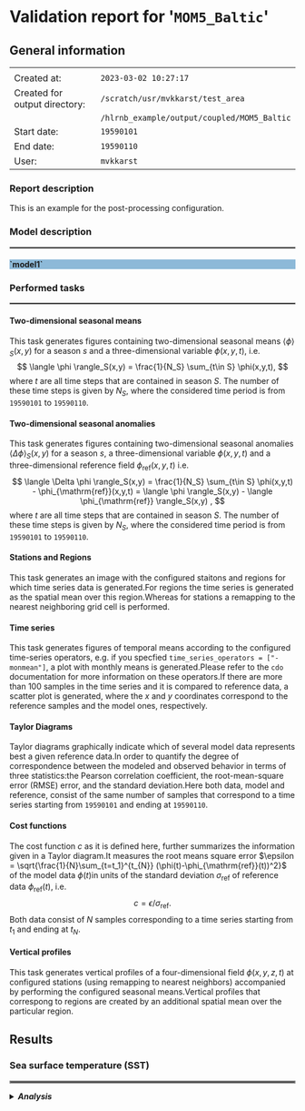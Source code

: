 # Validation report for '`MOM5_Baltic`'

## General information

|||
|---|---|
|||
|Created at:                    |`2023-03-02 10:27:17`|
|Created for output directory:  |`/scratch/usr/mvkkarst/test_area`|
|                               |`/hlrnb_example/output/coupled/MOM5_Baltic`|
|Start date:                    |`19590101`|
|End date:                      |`19590110`|
|User:                          |`mvkkarst`|



    
### Report description


This is an example for the post-processing configuration.


    

### Model description

<hr style="border:1px solid gray">

<h4 style="background-color: rgba(31, 119, 180, 0.5);"><b>`model1`</b></h4>



### Performed tasks

<hr style="border:1px solid gray">


#### **Two-dimensional seasonal means**

This task generates figures containing two-dimensional seasonal means $\langle \phi \rangle_S(x,y)$ for a season $s$ and a three-dimensional variable $\phi(x,y,t)$, i.e.$$ \langle \phi \rangle_S(x,y) = \frac{1}{N_S} \sum_{t\in S} \phi(x,y,t), $$where $t$ are all time steps that are contained in season $S$. The number of these time steps is given by $N_S$, where the considered time period is from `19590101` to `19590110`.


#### **Two-dimensional seasonal anomalies**

This task generates figures containing two-dimensional seasonal anomalies $\langle \Delta \phi \rangle_S(x,y)$ for a season $s$, a three-dimensional variable $\phi(x,y,t)$ and a three-dimensional reference field $\phi_{\mathrm{ref}}(x,y,t)$ i.e.$$ \langle \Delta \phi \rangle_S(x,y) = \frac{1}{N_S} \sum_{t\in S} \phi(x,y,t) - \phi_{\mathrm{ref}}(x,y,t) = \langle \phi \rangle_S(x,y) - \langle \phi_{\mathrm{ref}} \rangle_S(x,y) , $$where $t$ are all time steps that are contained in season $S$. The number of these time steps is given by $N_S$, where the considered time period is from `19590101` to `19590110`.


#### **Stations and Regions**

This task generates an image with the configured staitons and regions for which time series data is generated.For regions the time series is generated as the spatial mean over this region.Whereas for stations a remapping to the nearest neighboring grid cell is performed.


#### **Time series**

This task generates figures of temporal means according to the configured time-series operators, e.g. if you specfied `time_series_operators = ["-monmean"]`, a plot with monthly means is generated.Please refer to the `cdo` documentation for more information on these operators.If there are more than 100 samples in the time series and it is compared to reference data, a scatter plot is generated, where the $x$ and $y$ coordinates correspond to the reference samples and the model ones, respectively.


#### **Taylor Diagrams**

Taylor diagrams graphically indicate which of several model data represents best a given reference data.In order to quantify the degree of correspondence between the modeled and observed behavior in terms of three statistics:the Pearson correlation coefficient, the root-mean-square error (RMSE) error, and the standard deviation.Here both data, model and reference, consist of the same number of samples that correspond to a time series starting from `19590101` and ending at `19590110`.


#### **Cost functions**

The cost function $c$ as it is defined here, further summarizes the information given in a Taylor diagram.It measures the root means square error $\epsilon = \sqrt{\frac{1}{N}\sum_{t=t_1}^{t_{N}} (\phi(t)-\phi_{\mathrm{ref}}(t))^2}$ of the model data $\phi(t)$in units of the standard deviation $\sigma_{\mathrm{ref}}$ of reference data $\phi_{\mathrm{ref}}(t)$, i.e.$$ c = \epsilon / \sigma_{\mathrm{ref}}. $$Both data consist of $N$ samples corresponding to a time series starting from $t_1$ and ending at $t_N$.


#### **Vertical profiles**

This task generates vertical profiles of a four-dimensional field $\phi(x, y, z, t)$ at configured stations (using remapping to nearest neighbors) accompanied by performing the configured seasonal means.Vertical profiles that correspong to regions are created by an additional spatial mean over the particular region.




## Results



### Sea surface temperature (SST)   

<hr style="border:2px solid gray">

<details>
<summary><b><i>Analysis</i></b></summary>

    

#### **Description**

This parameter is the temperature of sea water near the surface measured in degrees Celsius. The corresponding model output variable is called SST.

#### **Reference description**

Reference is taken from https://cds.climate.copernicus.eu/cdsapp#!/dataset/reanalysis-era5-single-levels-monthly-means. Search for "Sea surface temperature"



<details>
<summary><i> Postprocess settings for variable sea surface temperature (SST) </i></summary>

[**Go to settings ->**](../../../global_settings.py)

    
##### seasons
`{'year': ''}`

<hr style="border:1px solid gray">

##### percentiles
`[]`

<hr style="border:1px solid gray">

##### stations
`{'BY5': {'lat': '55.25', 'lon': '15.98', 'alternative-names': ['BornholmdeepBY5']}, 'F9': {'lat': '64.71', 'lon': '22.07', 'alternative-names': ['BothnianBayF9']}, 'SR5': {'lat': '61.08', 'lon': '19.58', 'alternative-names': ['BothnianSeaSR5']}, 'BY31': {'lat': '58.58', 'lon': '18.23', 'alternative-names': ['LandsortDeepBY31']}, 'BY15': {'lat': '57.3333', 'lon': '20.05', 'alternative-names': ['GotlanddeepBY15']}, 'LL7': {'lat': '59.8465', 'lon': '24.8378', 'alternative-names': ['GulfFinlandLL7']}}`

<hr style="border:1px solid gray">

##### regions
`{'BALTIC_SEA': {'maskfile': '/scratch/usr/mvkkarst/test_area/hlrnb_example/postprocess/MOM5/create_validation_report/../../../reference/masks/Baltic/BALTIC_SEA.nc'}, 'BOTHNIAN_GULF': {'maskfile': '/scratch/usr/mvkkarst/test_area/hlrnb_example/postprocess/MOM5/create_validation_report/../../../reference/masks/Baltic/BOTHNIAN_GULF.nc'}, 'BALTIC_PROPER': {'maskfile': '/scratch/usr/mvkkarst/test_area/hlrnb_example/postprocess/MOM5/create_validation_report/../../../reference/masks/Baltic/BALTIC_PROPER.nc'}, 'BELTS': {'maskfile': '/scratch/usr/mvkkarst/test_area/hlrnb_example/postprocess/MOM5/create_validation_report/../../../reference/masks/Baltic/BELTS.nc'}, 'RIGA_FINLAND': {'maskfile': '/scratch/usr/mvkkarst/test_area/hlrnb_example/postprocess/MOM5/create_validation_report/../../../reference/masks/Baltic/RIGA_FINLAND.nc'}, 'test': {'lat-min': '55.0', 'lat-max': '56.0', 'lon-min': '19.0', 'lon-max': '20.0'}}`

<hr style="border:1px solid gray">

##### time-series-operators
`['']`

<hr style="border:1px solid gray">

##### plot-config
`{'min_value': 0.0, 'max_value': 15.0, 'delta_value': 1.0, 'contour': True, 'color_map': 'rainbow'}`

<hr style="border:1px solid gray">

##### reference-file-pattern
`../../../reference/coupled/MOM5_Baltic/*/SST.nc`

<hr style="border:1px solid gray">

##### reference-variable-name
`SST`

<hr style="border:1px solid gray">

##### reference-additional-operators
``

<hr style="border:1px solid gray">

##### reference-description
`Reference is taken from https://cds.climate.copernicus.eu/cdsapp#!/dataset/reanalysis-era5-single-levels-monthly-means. Search for "Sea surface temperature"`

<hr style="border:1px solid gray">

##### plot-config-anomaly
`{'min_value': -5.0, 'max_value': 5.0, 'delta_value': 1.0, 'contour': True, 'color_map': 'seismic'}`

<hr style="border:1px solid gray">

##### other-models
`{}`

<hr style="border:1px solid gray">

##### long-name
`sea surface temperature`

<hr style="border:1px solid gray">

##### description
`This parameter is the temperature of sea water near the surface measured in degrees Celsius. The corresponding model output variable is called SST.`

<hr style="border:1px solid gray">




</details>

    
#### **Two-dimensional seasonal means**

<hr style="border:1px solid gray">

<details>
<summary><b><i>Figures</b></i></summary>

[**Go to notebook ->**](../../../compare_2D_means/results/coupled_MOM5_Baltic-19590101_19590110/compare_2D_means.ipynb)



 $\vphantom{M}$

![](./figures/compare_2D_means/SST.png)
<figure>
    <figcaption align = "center"> <b> Fig. 1: </b> <b> Seasonal means for variable sea surface temperature (SST). </b>The rows correspond to different models whereas the columns reflect the various seaons that are considered.The $x$ and $y$ axis measure the longitudes and latitudes, respectively. </figcaption>
</figure>  



</details>


#### **Two-dimensional seasonal anomalies**

<hr style="border:1px solid gray">

<details>
<summary><b><i>Figures</b></i></summary>

[**Go to notebook ->**](../../../compare_2D_anomalies/results/coupled_MOM5_Baltic-19590101_19590110/compare_2D_anomalies.ipynb)



 $\vphantom{M}$

![](./figures/compare_2D_anomalies/SST.png)
<figure>
    <figcaption align = "center"> <b> Fig. 2: </b> <b> Seasonal anomalies for variable sea surface temperature (SST). </b>The rows correspond to different models whereas the columns reflect the various seaons that are considered.The $x$ and $y$ axis measure the longitudes and latitudes, respectively. </figcaption>
</figure>  



</details>


#### **Stations and Regions**

<hr style="border:1px solid gray">

<details>
<summary><b><i>Figures</b></i></summary>

[**Go to notebook ->**](../../../draw_stations_and_regions/results/coupled_MOM5_Baltic-19590101_19590110/draw_stations_and_regions.ipynb)



 $\vphantom{M}$

![](./figures/draw_stations_and_regions/SST.png)
<figure>
    <figcaption align = "center"> <b> Fig. 3: </b> <b> Stations and regions for variable sea surface temperature (SST). </b>Colored areas depict the different regions. The dots are located at the station's coordinates. </figcaption>
</figure>  



</details>


#### **Time series**

<hr style="border:1px solid gray">

<details>
<summary><b><i>Figures</b></i></summary>

[**Go to notebook ->**](../../../compare_time_series/results/coupled_MOM5_Baltic-19590101_19590110/compare_time_series.ipynb)



 $\vphantom{M}$

![](./figures/compare_time_series/SST-regions.png)
<figure>
    <figcaption align = "center"> <b> Fig. 4: </b> <b>Time series for variable sea surface temperature (SST). </b>Shaded areas depict the $\pm 2 \sigma$ vicinity (approximately the 95% confidence interval) around the mean values. </figcaption>
</figure>  



 $\vphantom{M}$

![](./figures/compare_time_series/SST-stations.png)
<figure>
    <figcaption align = "center"> <b> Fig. 5: </b> <b>Time series for variable sea surface temperature (SST). </b>Shaded areas depict the $\pm 2 \sigma$ vicinity (approximately the 95% confidence interval) around the mean values. </figcaption>
</figure>  



</details>


#### **Taylor Diagrams**

<hr style="border:1px solid gray">

<details>
<summary><b><i>Figures</b></i></summary>

[**Go to notebook ->**](../../../create_taylor_diagrams/results/coupled_MOM5_Baltic-19590101_19590110/create_taylor_diagrams.ipynb)



 $\vphantom{M}$

![](./figures/create_taylor_diagrams/SST-regions.png)
<figure>
    <figcaption align = "center"> <b> Fig. 6: </b> <b> Taylor diagrams for variable sea surface temperature (SST). </b>Colored stars stand for the model result and the black circle is the reference.The standard deviation of the data is measured on the radial axis whereas the correaltion to the reference is given by the angle;depicted is the arcus cosine of the angle.The colormap refers to the root means square error of the model data with respect to the reference data.The rows correspond to the different regions and stations whereas the columns are related to the different kind of time series. </figcaption>
</figure>  



 $\vphantom{M}$

![](./figures/create_taylor_diagrams/SST-stations.png)
<figure>
    <figcaption align = "center"> <b> Fig. 7: </b> <b> Taylor diagrams for variable sea surface temperature (SST). </b>Colored stars stand for the model result and the black circle is the reference.The standard deviation of the data is measured on the radial axis whereas the correaltion to the reference is given by the angle;depicted is the arcus cosine of the angle.The colormap refers to the root means square error of the model data with respect to the reference data.The rows correspond to the different regions and stations whereas the columns are related to the different kind of time series. </figcaption>
</figure>  



</details>


#### **Cost functions**

<hr style="border:1px solid gray">

<details>
<summary><b><i>Figures</b></i></summary>

[**Go to notebook ->**](../../../get_cost_function/results/coupled_MOM5_Baltic-19590101_19590110/get_cost_function.ipynb)



 $\vphantom{M}$

![](./figures/get_cost_function/SST-regions.png)
<figure>
    <figcaption align = "center"> <b> Fig. 8: </b> <b> Cost functions $c$ for variable sea surface temperature (SST). </b>The colors refer to the magnitude of the cost function: green means very good $( 0 \leq c < 1 )$,yellow stands for satisfactory $( 1 < c < 2 )$ and red shows bad quality $( c \geq 2 )$.<b>Bold</b> numbers correspond to the best performing model, whereas <i>italic</i> number refer to the worst performing model for that particular station/region and kind of time series.The rows correspond to the different regions and stations whereas the columns are related to the different temporal means and models. </figcaption>
</figure>  



 $\vphantom{M}$

![](./figures/get_cost_function/SST-stations.png)
<figure>
    <figcaption align = "center"> <b> Fig. 9: </b> <b> Cost functions $c$ for variable sea surface temperature (SST). </b>The colors refer to the magnitude of the cost function: green means very good $( 0 \leq c < 1 )$,yellow stands for satisfactory $( 1 < c < 2 )$ and red shows bad quality $( c \geq 2 )$.<b>Bold</b> numbers correspond to the best performing model, whereas <i>italic</i> number refer to the worst performing model for that particular station/region and kind of time series.The rows correspond to the different regions and stations whereas the columns are related to the different temporal means and models. </figcaption>
</figure>  



</details>



</details>

